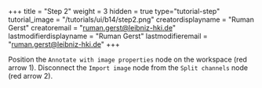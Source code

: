 +++
title = "Step 2"
weight = 3
hidden = true
type="tutorial-step"
tutorial_image = "/tutorials/ui/b14/step2.png"
creatordisplayname = "Ruman Gerst"
creatoremail = "ruman.gerst@leibniz-hki.de"
lastmodifierdisplayname = "Ruman Gerst"
lastmodifieremail = "ruman.gerst@leibniz-hki.de"
+++

Position the `Annotate with image properties` node on the workspace (red arrow 1). Disconnect the `Import image` node from the `Split channels` node (red arrow 2).